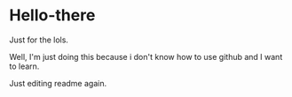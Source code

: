 # Hello-there
Just for the lols.

Well, I'm just doing this because i don't know how to use github and I want to learn. 

Just editing readme again. 
